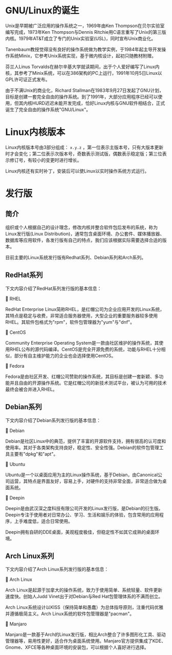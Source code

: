 # GNU/Linux的诞生
Unix是早期被广泛应用的操作系统之一，1969年由Ken Thompson在贝尔实验室编写完成，1973年Ken Thompson与Dennis Ritchie用C语言重写了Unix的第三版内核。1979年AT&T成立了专门的Unix实验室(USL)，同时宣布Unix商业化。

Tanenbaum教授觉得没有良好的操作系统做为教学实例，于1984年起主导开发操作系统Minix，它参考Unix系统实现，基于微内核设计，起初只随教材附赠。

芬兰人Linus Torvalds在赫尔辛基大学就读期间，出于个人爱好编写了Linux内核，其参考了Minix系统，可以在386架构的PC上运行，1991年10月5日Linux以GPL许可证正式发布。

由于不满Unix的商业化，Richard Stallman在1983年9月27日发起了GNU计划，目标是创建一套完全自由的操作系统。到了1991年，大部分应用程序已经可以使用，但其内核HURD迟迟未能开发完成，恰好Linux内核与GNU软件相结合，正式诞生了完全自由的操作系统"GNU/Linux"。

# Linux内核版本
Linux内核版本号由3部分组成： `x.y.z` ，第一位表示主版本号，只有大版本更新时才会变化；第二位表示次版本号，奇数表示测试版，偶数表示稳定版；第三位表示修订号，有较小的变更时进行增长。

Linux内核还有实时补丁，安装后可以使Linux以实时操作系统方式运行。

# 发行版
## 简介
组织或个人根据自己的设计理念，修改内核并整合软件包后发布的系统，称为Linux发行版(Linux Distribution)，通常包含桌面环境、办公套件、媒体播放器、数据库等应用软件，各发行版有自己的特点，我们应该根据实际需要选择合适的版本。

目前主要的Linux系统发行版有Redhat系列、Debian系列和Arch系列。

## RedHat系列
下文内容介绍了RedHat系列发行版的基本信息：

🔷 RHEL

RedHat Enterprise Linux简称RHEL，是红帽公司为企业应用开发的Linux系统，其特点是稳定与收费，非常适合服务器使用，大型企业的重要服务器较多使用RHEL。其软件包格式为"rpm"，软件包管理器为"yum"与"dnf"。

🔷 CentOS

Community Enterprise Operating System是一款由社区维护的操作系统，其使用RHEL公布的源代码编译。CentOS是完全开源免费的系统，功能与RHEL十分相似，部分有自主维护能力的企业也会选择使用CentOS。

🔷 Fedora

Fedora是由社区开发、红帽公司赞助的操作系统，其目标是创建一套新颖、多功能并且自由的开源操作系统。它是红帽公司的新技术测试平台，被认为可用的技术最终会被合并进入RHEL。

## Debian系列
下文内容介绍了Debian系列发行版的基本信息：

🔶 Debian

Debian是社区Linux中的典范，提供了丰富的开源软件支持，拥有很高的认可度和使用率。其对于各类架构支持良好，稳定性、安全性强。Debian的软件包管理工具主要有"dpkg"和"apt"。

🔶 Ubuntu

Ubuntu是一个以桌面应用为主的Linux操作系统，基于Debian，由Canonical公司运营，其特点是界面友好，容易上手，对硬件的支持非常全面，非常适合做为桌面系统。

🔶 Deepin

Deepin是由武汉深之度科技有限公司开发的Linux发行版，是Debian的衍生版。Deepin专注于使用者对日常办公、学习、生活和娱乐的体验，包含常用的应用程序，上手难度低，适合日常使用。

Deepin拥有自研的DDE桌面，美观程度极佳，但稳定性不如其它成熟的桌面环境。

## Arch Linux系列
下文内容介绍了Arch Linux系列发行版的基本信息：

🔷 Arch Linux

Arch Linux是起源于加拿大的操作系统，致力于使用简单、系统轻量、软件更新速度快。创始人Judd Vinet出于对Debian与Red Hat包管理体系的不满而创立。

Arch Linux系统设计以KISS（保持简单和愚蠢）为总体指导原则，注重代码优雅并遵循极简主义。Arch Linux系统的软件包管理器是"pacman"。

🔷 Manjaro

Manjaro是一款基于Arch的Linux发行版，相比Arch整合了许多图形化工具、驱动管理器等，易用性更好，适合作为桌面系统使用。Manjaro官方提供集成了KDE、Gnome、XFCE等各种桌面环境的安装包，可以根据个人喜好进行选择。
